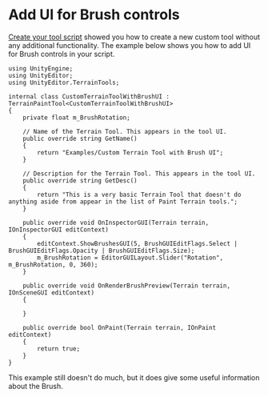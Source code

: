 # Add UI for Brush controls

[Create your tool script](create-tool-script.md) showed you how to create a new custom tool without any additional functionality. The example below shows you how to add UI for Brush controls in your script.

```
using UnityEngine;
using UnityEditor;
using UnityEditor.TerrainTools;

internal class CustomTerrainToolWithBrushUI : TerrainPaintTool<CustomTerrainToolWithBrushUI>
{
    private float m_BrushRotation;

    // Name of the Terrain Tool. This appears in the tool UI.
    public override string GetName()
    {
        return "Examples/Custom Terrain Tool with Brush UI";
    }

    // Description for the Terrain Tool. This appears in the tool UI.
    public override string GetDesc()
    {
        return "This is a very basic Terrain Tool that doesn't do anything aside from appear in the list of Paint Terrain tools.";
    }

    public override void OnInspectorGUI(Terrain terrain, IOnInspectorGUI editContext)
    {
        editContext.ShowBrushesGUI(5, BrushGUIEditFlags.Select | BrushGUIEditFlags.Opacity | BrushGUIEditFlags.Size);
        m_BrushRotation = EditorGUILayout.Slider("Rotation", m_BrushRotation, 0, 360);
    }

    public override void OnRenderBrushPreview(Terrain terrain, IOnSceneGUI editContext)
    {

    }

    public override bool OnPaint(Terrain terrain, IOnPaint editContext)
    {
        return true;
    }
}
```

This example still doesn't do much, but it does give some useful information about the Brush.
